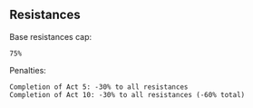 ## Resistances
Base resistances cap: 
```
75%
```
Penalties:
```
Completion of Act 5: -30% to all resistances
Completion of Act 10: -30% to all resistances (-60% total)
```